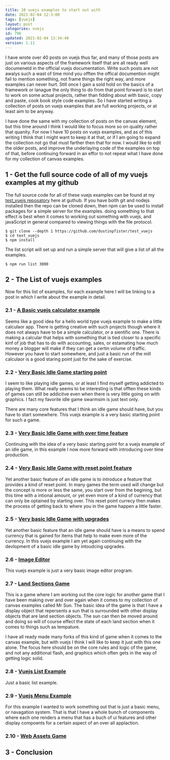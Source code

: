 ```yaml
---
title: 10 vuejs examples to start out with
date: 2021-02-04 12:3:00
tags: [vuejs]
layout: post
categories: vuejs
id: 796
updated: 2021-02-04 13:34:49
version: 1.11
---
```


I have wrote over 40 posts on vuejs thus far, and many of those posts are just on various aspects of the framework itself that are all ready well documenetd in the official vuejs documentation. Write such posts are not awalys such a wast of time mind you offten the offical documention might fail to mention something, not frame things the right way, and more examples can never hurt. Still once I gain a sold hold on the basics of a framework or lanague the only thing to do from that point forward is to start to work on some actual projects, rather than fidding about with basic, copy and paste, cook book style code examples. So I have started writing a collection of posts on vuejs examples that are full working projects, or at least aim to be anyway.

I have done the same with my collection of posts on the canvas element, but this time around I think I would like to focus more so on quality rather that quanity. For now I have 10 posts on vuejs examples, and as of this writing I think that I might want to keep it at that, or if I am going to expand the collection not go that must farther then that for now. I would like to edit the older posts, and improve the underlaying code of the examples on top of that, before continuing forward in an effor to not repeat what I have done for my collection of canvas examples.

<!-- more -->

## 1 - Get the full source code of all of my vuejs examples at my github

The full source code for all of these vuejs examples can be found at my [test\_vuejs reposatory](https://github.com/dustinpfister/test_vuejs) here at guthub. If you have bolth git and nodejs installed then the repo can be cloned down, then npm can be used to install packages for a simple server for the examples. doing something to that effect is best when it comes to working out something with vuejs, and javaScript in general compared to viewing things with the file protocol.

```
$ git clone --depth 1 https://github.com/dustinpfister/test_vuejs
$ cd text_vuejs
$ npm install
```

The list script will set up and run a simple server that will give a list of all the examples.

```
$ npm run list 3000
```

## 2 - The List of vuejs examples

Now for this list of examples, for each example here I will be linking to a post in which I write about the example in detail.

### 2.1 - [A Basic vuejs calculator example](/2020/02/14/vuejs-example-calculator)

Seems like a good idea for a hello world type vuejs example to make a little calculaor app. There is getting creative with such projects though where it does not always have to be a simple calculator, or a sientific one. There is making a calcular that helps with something that is tied closer to a specific kinf of job that has to do with accounting, sales, or estamating how much money a blogger will make if they can get a certin volume of traffic. However you have to start somewhere, and just a basic run of the mill calculaor is a good staring point just for the sake of exercise.

### 2.2 - [Very Basic Idle Game starting point](/2021/01/25/vuejs-example-idle-game)

I seem to like playing idle games, or at least I find myself getting addicted to playing them. What really seems to be interesting is that offten these kinds of games can still be addicitve even when there is very little going on with graphics. I fact my favorite idle game swarmsim is just text only.

There are many core features that I think an idle game should have, but you have to start somewhere. This vuejs example is a very basic starting point for such a game.

### 2.3 - [Very Basic Idle Game with over time feature](/2021/01/26/vuejs-example-idle-game-over-time)

Continuing with the idea of a very basic starting point for a vuejs example of an idle game, in this example I now more forward with introducing over time production.


### 2.4 - [Very Basic Idle Game with reset point feature](/2021/01/28/vuejs-example-idle-game-reset)

Yet another basic feature of an idle game is to introduce a feature that provides a kind of reset point. In many games the term used will change but the concept is more or less the same, you start over from the begining, but this time with a intional amount, or yet even more of a kind of currency that can only be optained by starting over. This reset point currecy then makes the process of getting back to where you in the game happen a little faster.

### 2.5 - [Very basic Idle Game with upgrades](/2021/01/27/vuejs-example-idle-game-upgrades/)

Yet another basic feature that an idle game should have is a means to spend currency that is gained for items that help to make even more of the currency. In this vuejs example I am yet again continuing with the devlopment of a basic idle game by intoudcing upgrades.

### 2.6 - [Image Editor](/2020/07/27/vuejs-example-image-edit)

This vuejs example is just a very basic image editor program.

### 2.7 - [Land Sections Game](/2021/02/02/vuejs-example-land-sections/)

This is a game where I am working out the core logic for another game that I have been making over and over again when it comes to my collection of canvas examples called Mr Sun. The basic idea of the game is that I have a display object that repersents a sun that is surrounded with other display objects that are land section objects. The sun can then be moved around and doing so will of course effect the state of each land section when it comes to things such as tempature.

I have all ready made many forks of this kind of game when it comes to the canvas example, but with vuejs I think I will like to keep it just with this one alone. The focus here should be on the core rules and logic of the game, and not any additional flash, and graphics which often gets in the way of getting logic solid.

### 2.8 - [Vuejs List Example](/2020/02/18/vuejs-example-list/)

Just a basic list example.

### 2.9 - [Vuejs Menu Example](/2021/02/01/vuejs-example-menu/)

For this example I wanted to work something out that is just a basic menu, or navagation system. That is that I have a whole bunch of components where each one renders a menu that has a buch of ui features and other display compoents for a certain aspect of an over all applaction.

### 2.10 - [Web Assets Game](/2021/02/03/vuejs-example-web-assets/)

## 3 - Conclusion


